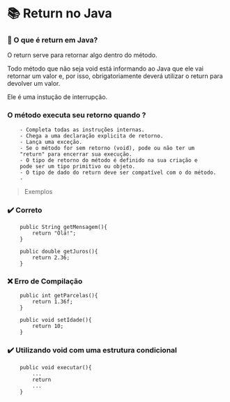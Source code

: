 <h1> 📚 Return no Java </h1>

### 🤔 O que é return em Java?

<p> O return serve para retornar algo dentro do método.

Todo método que não seja void está informando ao Java que ele
vai retornar um valor e, por isso, obrigatoriamente deverá
utilizar o return para devolver um valor.

Ele é uma instução de interrupção.

</p>

### O método executa seu retorno quando ?

```shell
    - Completa todas as instruções internas.
    - Chega a uma declaração explicita de retorno.
    - Lança uma exceção.
    - Se o método for sem retorno (void), pode ou não ter um
    "return" para encerrar sua execução.
    - O tipo de retorno do método é definido na sua criação e
    pode ser um tipo primitivo ou objeto.
    - O tipo de dado do return deve ser compatível com o do método.
    -
```

> Exemplos

### ✔️ Correto

```shell
    public String getMensagem(){
        return "Olá!";
    }

    public double getJuros(){
        return 2.36;
    }
```

### ❌ Erro de Compilação

```shell
    public int getParcelas(){
        return 1.36f;
    }

    public void setIdade(){
        return 10;
    }
```

### ✔️ Utilizando void com uma estrutura condicional

```shell
    public void executar(){
        ...
        return
        ...
    }
```
